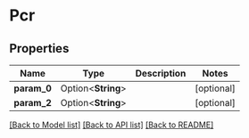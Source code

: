 # Pcr

## Properties

Name | Type | Description | Notes
------------ | ------------- | ------------- | -------------
**param_0** | Option<**String**> |  | [optional]
**param_2** | Option<**String**> |  | [optional]

[[Back to Model list]](../README.md#documentation-for-models) [[Back to API list]](../README.md#documentation-for-api-endpoints) [[Back to README]](../README.md)



